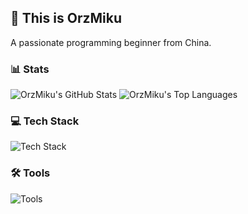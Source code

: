 ## 👋 This is OrzMiku

A passionate programming beginner from China.

### 📊 Stats

![OrzMiku's GitHub Stats](https://github-readme-stats.vercel.app/api?username=OrzMiku)
![OrzMiku's Top Languages](https://wakatime.com/share/@OrzMiku/3d2ab242-ced9-40a2-9514-2c88722160d1.png)

### 💻 Tech Stack

![Tech Stack](https://skillicons.dev/icons?i=rust,c,cpp,java,kotlin,js,ts,html,css,tailwindcss,react,vue,astro&theme=light)

### 🛠️ Tools

![Tools](https://skillicons.dev/icons?i=vscode,idea,cmake,npm,pnpm,mysql,docker,git,github,vercel&theme=light)
